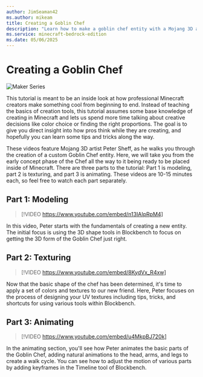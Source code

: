 ```yaml
---
author: JimSeaman42
ms.author: mikeam
title: Creating a Goblin Chef
description: "Learn how to make a goblin chef entity with a Mojang 3D artist"
ms.service: minecraft-bedrock-edition
ms.date: 05/06/2025
---
```


# Creating a Goblin Chef

![Maker Series](Media\MakerSeriesMakingTheGoblinChef\makerseries.jpg)

This tutorial is meant to be an inside look at how professional Minecraft creators make something cool from beginning to end. Instead of teaching the basics of creation tools, this tutorial assumes some base knowledge of creating in Minecraft and lets us spend more time talking about creative decisions like color choice or finding the right proportions. The goal is to give you direct insight into how pros think while they are creating, and hopefully you can learn some tips and tricks along the way.

These videos feature Mojang 3D artist Peter Sheff, as he walks you through the creation of a custom Goblin Chef entity. Here, we will take you from the early concept phase of the Chef all the way to it being ready to be placed inside of Minecraft. There are three parts to the tutorial: Part 1 is modeling, part 2 is texturing, and part 3 is animating. These videos are 10-15 minutes each, so feel free to watch each part separately.

## Part 1: Modeling

> [!VIDEO https://www.youtube.com/embed/n13IAIpRpM4]

In this video, Peter starts with the fundamentals of creating a new entity. The initial focus is using the 3D shape tools in Blockbench to focus on getting the 3D form of the Goblin Chef just right.

## Part 2: Texturing

> [!VIDEO https://www.youtube.com/embed/8KydVx_R4xw]

Now that the basic shape of the chef has been determined, it's time to apply a set of colors and textures to our new friend. Here, Peter focuses on the process of designing your UV textures including tips, tricks, and shortcuts for using various tools within Blockbench.

## Part 3: Animating

> [!VIDEO https://www.youtube.com/embed/u4MkpBJ720k]

In the animating section, you'll see how Peter animates the basic parts of the Goblin Chef, adding natural animations to the head, arms, and legs to create a walk cycle. You can see how to adjust the motion of various parts by adding keyframes in the Timeline tool of Blockbench.
